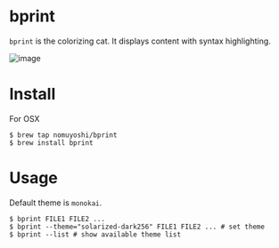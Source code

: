 # bprint

`bprint` is the colorizing cat. It displays content with syntax highlighting.

![image](https://user-images.githubusercontent.com/17819225/71520103-c67ae080-28fd-11ea-95c4-ddb56fff31d5.png)

# Install

For OSX

```
$ brew tap nomuyoshi/bprint
$ brew install bprint
```

# Usage
Default theme is `monokai`.

```
$ bprint FILE1 FILE2 ...
$ bprint --theme="solarized-dark256" FILE1 FILE2 ... # set theme
$ bprint --list # show available theme list
```


